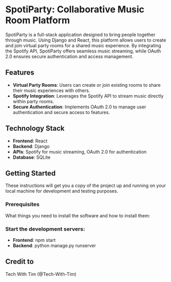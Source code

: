 # SpotiParty: Collaborative Music Room Platform

SpotiParty is a full-stack application designed to bring people together through music. Using Django and React, this platform allows users to create and join virtual party rooms for a shared music experience. By integrating the Spotify API, SpotiParty offers seamless music streaming, while OAuth 2.0 ensures secure authentication and access management.

## Features

- **Virtual Party Rooms**: Users can create or join existing rooms to share their music experiences with others.
- **Spotify Integration**: Leverages the Spotify API to stream music directly within party rooms.
- **Secure Authentication**: Implements OAuth 2.0 to manage user authentication and secure access to features.


## Technology Stack

- **Frontend**: React
- **Backend**: Django
- **APIs**: Spotify for music streaming, OAuth 2.0 for authentication
- **Database**: SQLite

## Getting Started

These instructions will get you a copy of the project up and running on your local machine for development and testing purposes.

### Prerequisites

What things you need to install the software and how to install them:


### Start the development servers:

- **Frontend**: npm start
- **Backend**: python manage.py runserver

## Credit  to

Tech With Tim (@Tech-With-Tim)
